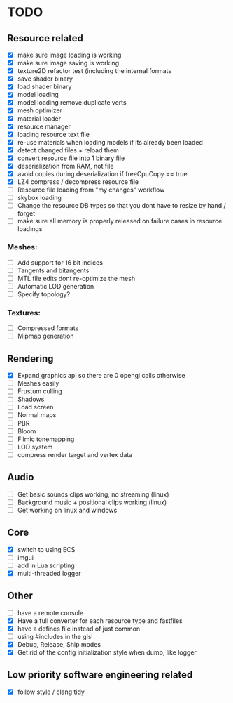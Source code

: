 # TODO

## Resource related
- [x] make sure image loading is working
- [x] make sure image saving is working
- [x] texture2D refactor test (including the internal formats
- [x] save shader binary
- [x] load shader binary
- [x] model loading
- [x] model loading remove duplicate verts
- [x] mesh optimizer
- [x] material loader
- [x] resource manager
- [x] loading resource text file
- [x] re-use materials when loading models if its already been loaded
- [x] detect changed files + reload them
- [x] convert resource file into 1 binary file
- [x] deserialization from RAM, not file
- [x] avoid copies during deserialization if freeCpuCopy == true
- [x] LZ4 compress / decompress resource file
- [ ] Resource file loading from "my changes" workflow
- [ ] skybox loading
- [ ] Change the resource DB types so that you dont have to resize by hand / forget
- [ ] make sure all memory is properly released on failure cases in resource loadings

### Meshes:
- [ ] Add support for 16 bit indices
- [ ] Tangents and bitangents
- [ ] MTL file edits dont re-optimize the mesh
- [ ] Automatic LOD generation
- [ ] Specify topology?

### Textures:
- [ ] Compressed formats
- [ ] Mipmap generation

## Rendering
- [x] Expand graphics api so there are 0 opengl calls otherwise
- [ ] Meshes easily
- [ ] Frustum culling
- [ ] Shadows
- [ ] Load screen
- [ ] Normal maps
- [ ] PBR
- [ ] Bloom
- [ ] Filmic tonemapping
- [ ] LOD system
- [ ] compress render target and vertex data

## Audio
- [ ] Get basic sounds clips working, no streaming (linux)
- [ ] Background music + positional clips working (linux)
- [ ] Get working on linux and windows

## Core
- [x] switch to using ECS
- [ ] imgui
- [ ] add in Lua scripting
- [x] multi-threaded logger

## Other
- [ ] have a remote console
- [x] Have a full converter for each resource type and fastfiles
- [x] have a defines file instead of just common
- [ ] using #includes in the glsl
- [x] Debug, Release, Ship modes
- [x] Get rid of the config initialization style when dumb, like logger

## Low priority software engineering related
- [x] follow style / clang tidy
